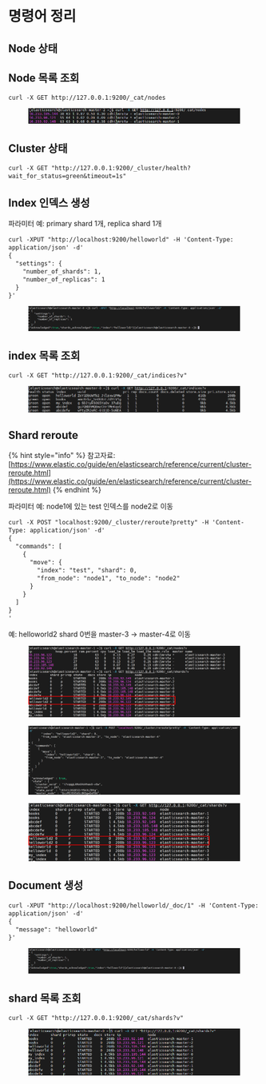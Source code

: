 # 명령어 정리

## Node 상태



## Node 목록 조회

```shell
curl -X GET http://127.0.0.1:9200/_cat/nodes
```

<figure><img src="../../.gitbook/assets/image (24).png" alt=""><figcaption></figcaption></figure>

## Cluster 상태

```shell
curl -X GET "http://127.0.0.1:9200/_cluster/health?wait_for_status=green&timeout=1s"
```

## Index 인덱스 생성

파라미터 예: primary shard 1개, replica shard 1개

```shell
curl -XPUT "http://localhost:9200/helloworld" -H 'Content-Type: application/json' -d'
{
  "settings": {
    "number_of_shards": 1,
    "number_of_replicas": 1
  }
}'
```

<figure><img src="../../.gitbook/assets/image (31).png" alt=""><figcaption></figcaption></figure>

## index 목록 조회

```shell
curl -X GET "http://127.0.0.1:9200/_cat/indices?v"
```

<figure><img src="../../.gitbook/assets/image (13) (1).png" alt=""><figcaption></figcaption></figure>

## Shard reroute

{% hint style="info" %}
참고자료: [https://www.elastic.co/guide/en/elasticsearch/reference/current/cluster-reroute.html](https://www.elastic.co/guide/en/elasticsearch/reference/current/cluster-reroute.html)
{% endhint %}

파라미터 예: node1에 있는 test 인덱스를 node2로 이동

```shell
curl -X POST "localhost:9200/_cluster/reroute?pretty" -H 'Content-Type: application/json' -d'
{
  "commands": [
    {
      "move": {
        "index": "test", "shard": 0,
        "from_node": "node1", "to_node": "node2"
      }
    }
  ]
}
'

```



예: helloworld2 shard 0번을 master-3 -> master-4로 이동

<figure><img src="../../.gitbook/assets/image (36).png" alt=""><figcaption></figcaption></figure>

<figure><img src="../../.gitbook/assets/image (40).png" alt=""><figcaption></figcaption></figure>

<figure><img src="../../.gitbook/assets/image (41).png" alt=""><figcaption></figcaption></figure>

## Document 생성&#x20;

```shell
curl -XPUT "http://localhost:9200/helloworld/_doc/1" -H 'Content-Type: application/json' -d'
{
  "message": "helloworld"
}'
```

<figure><img src="../../.gitbook/assets/image (29).png" alt=""><figcaption></figcaption></figure>

## shard 목록 조회

```shell
curl -X GET "http://127.0.0.1:9200/_cat/shards?v"
```

<figure><img src="../../.gitbook/assets/image (12).png" alt=""><figcaption></figcaption></figure>
